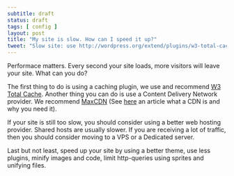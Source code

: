 ```yaml
---
subtitle: draft
status: draft
tags: [ config ]
layout: post
title: "My site is slow. How can I speed it up?"
tweet: "Slow site: use http://wordpress.org/extend/plugins/w3-total-cache/ http://www.maxcdn.com/ and a better theme"
---
```


Performace matters. Every second your site loads, more visitors will leave your site. What can you do?

The first thing to do is using a caching plugin, we use and recommend [W3 Total Cache][w3c]. Another thing you can do is use a Content Delivery Network provider. We recommend [MaxCDN](http://www.maxcdn.com/) (See [here][yoa] an article what a CDN is and why you need it).

If your site is still too slow, you should consider using a better web hosting provider. Shared hosts are usually slower. If you are receiving a lot of traffic, then you should consider moving to a VPS or a Dedicated server.

Last but not least, speed up your site by using a better theme, use less plugins, minify images and code, limit http-queries using sprites and unifying files.

[w3c]: http://wordpress.org/extend/plugins/w3-total-cache/
[yoa]: http://yoast.com/articles/cdn-wordpress-maxcdn/
[max]: http://www.maxcdn.com/

[w3b]: http://www.wpbeginner.com/plugins/how-to-install-and-setup-w3-total-cache-for-beginners/
[cdn]: http://www.wpbeginner.com/beginners-guide/why-you-need-a-cdn-for-your-wordpress-blog-infographic/